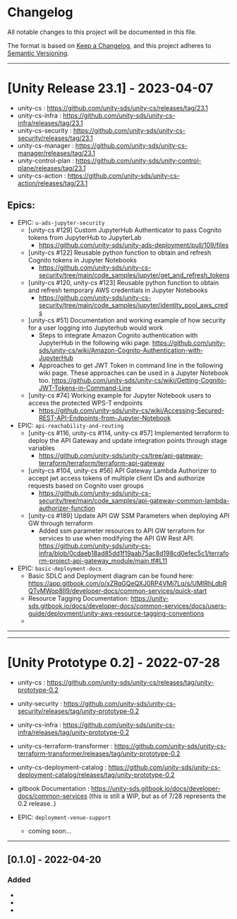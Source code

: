 # Changelog

All notable changes to this project will be documented in this file.

The format is based on [Keep a Changelog](https://keepachangelog.com/en/1.0.0/),
and this project adheres to [Semantic Versioning](https://semver.org/spec/v2.0.0.html).

--------
# [Unity Release 23.1] - 2023-04-07

- unity-cs : https://github.com/unity-sds/unity-cs/releases/tag/23.1
- unity-cs-infra : https://github.com/unity-sds/unity-cs-infra/releases/tag/23.1
- unity-cs-security : https://github.com/unity-sds/unity-cs-security/releases/tag/23.1
- unity-cs-manager : https://github.com/unity-sds/unity-cs-manager/releases/tag/23.1
- unity-control-plan :  https://github.com/unity-sds/unity-control-plane/releases/tag/23.1
- unity-cs-action : https://github.com/unity-sds/unity-cs-action/releases/tag/23.1 

## Epics:
- EPIC: `u-ads-jupyter-security`
    - [unity-cs #129] Custom JupyterHub Authenticator to pass Cognito tokens from JupyterHub to JupyterLab
      - https://github.com/unity-sds/unity-ads-deployment/pull/109/files
    - [unity-cs #122] Reusable python function to obtain and refresh Cognito tokens in Jupyter Notebooks
      - https://github.com/unity-sds/unity-cs-security/tree/main/code_samples/jupyter/get_and_refresh_tokens
    - [unity-cs #120, unity-cs #123] Reusable python function to obtain and refresh temporary AWS credentials in Jupyter Notebooks
      - https://github.com/unity-sds/unity-cs-security/tree/main/code_samples/jupyter/identity_pool_aws_creds
    - [unity-cs #51] Documentation and working example of how security for a user logging into Jupyterhub would work
      - Steps to integrate Amazon Cognito authentication with JupyterHub in the following wiki page.
        https://github.com/unity-sds/unity-cs/wiki/Amazon-Cognito-Authentication-with-JupyterHub
      - Approaches to get JWT Token in command line in the following wiki page. These approaches can be used in a Jupyter Notebook too.
        https://github.com/unity-sds/unity-cs/wiki/Getting-Cognito-JWT-Tokens-in-Command-Line
    - [unity-cs #74] Working example for Jupyter Notebook users to access the protected WPS-T endpoints
      - https://github.com/unity-sds/unity-cs/wiki/Accessing-Secured-REST-API-Endpoints-from-Jupyter-Notebook
- EPIC: `api-reachability-and-routing`
    - [unity-cs #116, unity-cs #114, unity-cs #57] Implemented terraform to deploy the API Gateway and update integration points through stage variables
      - https://github.com/unity-sds/unity-cs/tree/api-gateway-terraform/terraform/terraform-api-gateway
    - [unity-cs #104, unity-cs #56] API Gateway Lambda Authorizer to accept jwt access tokens of multiple client IDs and authorize requests based on Cognito user groups
      - https://github.com/unity-sds/unity-cs-security/tree/main/code_samples/api-gateway-common-lambda-authorizer-function
    - [unity-cs #189] Update API GW SSM Parameters when deploying API GW through terraform
      - Added ssm parameter resources to API GW terraform for services to use when modifying the API GW Rest API.
        https://github.com/unity-sds/unity-cs-infra/blob/0cdaeb18ad85dd1f19aab75ac8d198cd0efec5c1/terraform-project-api-gateway_module/main.tf#L11
- EPIC: `basic-deployment-docs`
  - Basic SDLC and Deployment diagram can be found here:  https://app.gitbook.com/o/xZRqGQeQXJ0RP4VMj7Lq/s/UMIRhLdbRQTvMWop8Il9/developer-docs/common-services/quick-start
  - Resource Tagging Documentation:  https://unity-sds.gitbook.io/docs/developer-docs/common-services/docs/users-guide/deployment/unity-aws-resource-tagging-conventions
  - 

------------

--------
# [Unity Prototype 0.2] - 2022-07-28

- unity-cs : https://github.com/unity-sds/unity-cs/releases/tag/unity-prototype-0.2
- unity-security : https://github.com/unity-sds/unity-cs-security/releases/tag/unity-prototype-0.2 
- unity-cs-infra : https://github.com/unity-sds/unity-cs-infra/releases/tag/unity-prototype-0.2
- unity-cs-terraform-transformer : https://github.com/unity-sds/unity-cs-terraform-transformer/releases/tag/unity-prototype-0.2
- unity-cs-deployment-catalog : https://github.com/unity-sds/unity-cs-deployment-catalog/releases/tag/unity-prototype-0.2
- gitbook Documentation : https://unity-sds.gitbook.io/docs/developer-docs/common-services (this is still a WIP, but as of 7/28 represents the 0.2 release..)


- EPIC: `deployment-venue-support`
  - coming soon...

---------------
## [0.1.0] - 2022-04-20

### Added 

- 
-
-

